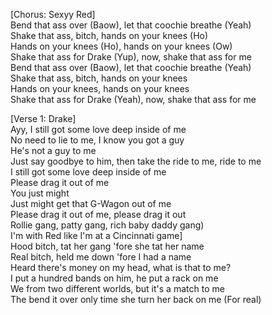 [Chorus: Sexyy Red]\
Bend that ass over (Baow), let that coochie breathe (Yeah)\
Shake that ass, bitch, hands on your knees (Ho)\
Hands on your knees (Ho), hands on your knees (Ow)\
Shake that ass for Drake (Yup), now, shake that ass for me\
Bend that ass over (Baow), let that coochie breathe (Yeah)\
Shake that ass, bitch, hands on your knees\
Hands on your knees, hands on your knees\
Shake that ass for Drake (Yeah), now, shake that ass for me

[Verse 1: Drake]\
Ayy, I still got some love deep inside of me\
No need to lie to me, I know you got a guy\
He's not a guy to me\
Just say goodbye to him, then take the ride to mе, ride to me\
I still got some lovе deep inside of me\
Please drag it out of me\
You just might\
Just might get that G-Wagon out of me\
Please drag it out of me, please drag it out\
Rollie gang, patty gang, rich baby daddy gang)\
I'm with Red like I'm at a Cincinnati game]\
Hood bitch, tat her gang 'fore she tat her name\
Real bitch, held me down 'fore I had a name\
Heard there's money on my head, what is that to me?\
I put a hundred bands on him, he put a rack on me\
We from two different worlds, but it's a match to me\
The bend it over only time she turn her back on me (For real)
